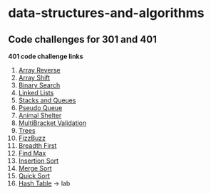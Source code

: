 # data-structures-and-algorithms
## Code challenges for 301 and 401


**401 code challenge links**
1. [Array Reverse](./401-code-challenges/ArrayReverse.java)
2. [Array Shift](./401-code-challenges/array_shift)
3. [Binary Search](./401-code-challenges/arr_binary_search)
4. [Linked Lists](data-Structures)
5. [Stacks and Queues](./stacksandqueues/src/main/java/stacksandqueues)
6. [Pseudo Queue](./stacksandqueues/src/main/java/pseudoqueue)
7. [Animal Shelter](./animal-shelter/src/main/java/animal_shelter)
8. [MultiBracket Validation](./401-code-challenges/multibracketvalidation)
9. [Trees](./tree)
10. [FizzBuzz](./tree/src/main/java/fizzbuzz)
11. [Breadth First](./tree/src/main/java/tree/tree.java)
12. [Find Max](./tree/src/main/java/tree/tree.java)
13. [Insertion Sort](./401-code-challenges/insertionsort)
14. [Merge Sort](./401-code-challenges/mergesort)
15. [Quick Sort](./quicksort)
16. [Hash Table](./hashtable) -> lab
